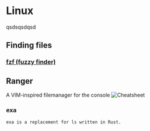 # Linux

<div class="mdc-card">
  <div class="mdc-card__primary-action" tabindex="0">
    <!-- content within actionable area -->
  </div>

  qsdsqsdqsd
  <!-- ... content ... -->
</div>

## Finding files 

### [ fzf (fuzzy finder) ](../fzf)
<badge-stars repo='junegunn/fzf'></badge-stars> <badge-doc href="https://github.com/junegunn/fzf#table-of-contents"></badge-doc>


## Ranger
<badge-stars repo='ranger/ranger'></badge-stars> <badge-doc href="https://ranger.github.io"></badge-doc>

  A VIM-inspired filemanager for the console
  ![Cheatsheet](https://ranger.github.io/cheatsheet.png)

### exa 
<badge-stars repo='ogham/exa'></badge-stars> <badge-doc href="https://the.exa.website/"></badge-doc> 

    exa is a replacement for ls written in Rust.

